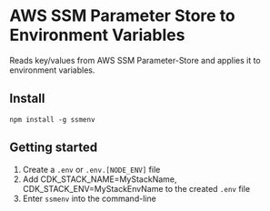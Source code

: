 # AWS SSM Parameter Store to Environment Variables

Reads key/values from AWS SSM Parameter-Store and applies it to environment variables.

## Install

`npm install -g ssmenv`

## Getting started

1. Create a `.env` or `.env.[NODE_ENV]` file
2. Add CDK_STACK_NAME=MyStackName, CDK_STACK_ENV=MyStackEnvName to the created `.env` file
3. Enter `ssmenv` into the command-line

